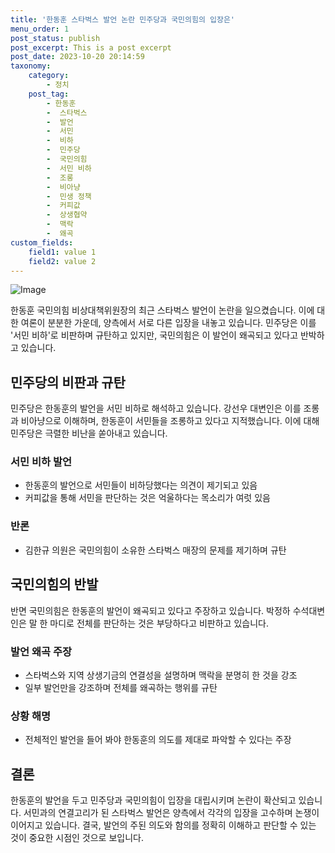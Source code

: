 ```yaml
---
title: '한동훈 스타벅스 발언 논란 민주당과 국민의힘의 입장은'
menu_order: 1
post_status: publish
post_excerpt: This is a post excerpt
post_date: 2023-10-20 20:14:59
taxonomy:
    category:
        - 정치
    post_tag:
        - 한동훈
        -  스타벅스
        -  발언
        -  서민
        -  비하
        -  민주당
        -  국민의힘
        -  서민 비하
        -  조롱
        -  비아냥
        -  민생 정책
        -  커피값
        -  상생협약
        -  맥락
        -  왜곡
custom_fields:
    field1: value 1
    field2: value 2
---
```


![Image](https://imgnews.pstatic.net/image/082/2024/02/06/0001254670_001_20240206194701152.jpg?type=w647)


한동훈 국민의힘 비상대책위원장의 최근 스타벅스 발언이 논란을 일으켰습니다. 이에 대한 여론이 분분한 가운데, 양측에서 서로 다른 입장을 내놓고 있습니다. 민주당은 이를 '서민 비하'로 비판하며 규탄하고 있지만, 국민의힘은 이 발언이 왜곡되고 있다고 반박하고 있습니다.

## 민주당의 비판과 규탄
민주당은 한동훈의 발언을 서민 비하로 해석하고 있습니다. 강선우 대변인은 이를 조롱과 비아냥으로 이해하며, 한동훈이 서민들을 조롱하고 있다고 지적했습니다. 이에 대해 민주당은 극렬한 비난을 쏟아내고 있습니다.

### 서민 비하 발언
- 한동훈의 발언으로 서민들이 비하당했다는 의견이 제기되고 있음
- 커피값을 통해 서민을 판단하는 것은 억울하다는 목소리가 여럿 있음

### 반론
- 김한규 의원은 국민의힘이 소유한 스타벅스 매장의 문제를 제기하며 규탄

## 국민의힘의 반발
반면 국민의힘은 한동훈의 발언이 왜곡되고 있다고 주장하고 있습니다. 박정하 수석대변인은 말 한 마디로 전체를 판단하는 것은 부당하다고 비판하고 있습니다.

### 발언 왜곡 주장
- 스타벅스와 지역 상생기금의 연결성을 설명하며 맥락을 분명히 한 것을 강조
- 일부 발언만을 강조하며 전체를 왜곡하는 행위를 규탄

### 상황 해명
- 전체적인 발언을 들어 봐야 한동훈의 의도를 제대로 파악할 수 있다는 주장

## 결론
한동훈의 발언을 두고 민주당과 국민의힘이 입장을 대립시키며 논란이 확산되고 있습니다. 서민과의 연결고리가 된 스타벅스 발언은 양측에서 각각의 입장을 고수하며 논쟁이 이어지고 있습니다. 결국, 발언의 주된 의도와 함의를 정확히 이해하고 판단할 수 있는 것이 중요한 시점인 것으로 보입니다.
